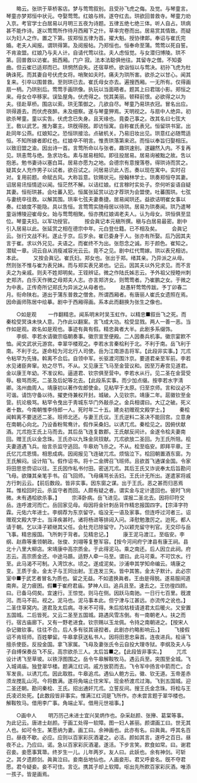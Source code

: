 <!-- { "loadSidebar": true } -->
　　略云。张珙于草桥客店。梦与莺莺叙别。且受孙飞虎之侮。及觉。与琴童言。琴童亦梦郑恒中状元。夺娶莺莺。红娘与辨。遂夺红去。珙欲回普救寺。琴童力劝入京。考官学士白居易以月明三五夜为诗题。五律五绝七绝三体。听人自占。珙病甚不能作诗。遂以莺莺所作待月西厢下之什。草率完卷而出。居易赏其情致。而疑以为妇人之作。置之下第。拔郑恒五律为首。擢大魁。授协律郞。奉诏与崔氏完婚。老夫人闻报。谓珙得第。及阅报帖。乃郑恒也。恒奉命至蒲。莺莺以死自誓。不肯渝盟。红娘乃与夫人计。自请代莺以往。夫人虑恒觉。与女潜归博陵。珙不第。回普救以访崔。抵西厢。门户 寂。法本法聪俱他往。其留寺之僧。不知委曲。但云崔已适郑而已。珙惘然自失。还宿草桥。欲诣恒以与莺决。初孙飞虎为杜确诛死。而其妻自号伏虎女将。哨聚如夫时。痛夫为珙所害。欲杀之以甘心。闻其复来。引卒以围普救。至则珙已去。崔氏母女亦去。遍搜西厢。一无所有。仅得画扇一柄。乃珙别后。莺莺手画珙像。执玩以当面晤者。题其上曰君瑞小影。郑恒之来。母女仓卒移家。误坠屋角。伏虎得之。悦其美丽。顿释前恨。必欲得之以为夫。径赴草桥。围店以索。珙无策御之。几欲自尽。琴童乃易珙衣冠。冒名出应。珙得遁去。而伏虎夜醉。未及细察。遂与琴童狎焉。天明视之。与扇中人绝异。初欲杀琴童。童以实吿。伏虎念已失身。且天缘也。竟委己事之。改其名曰七弦大王。敎以武艺。推为寨主。珙旣得脱。即访恒寓。自称崔氏表兄。恒留珙书室。出赴同年公燕。红娘知之。恐恒珙接洽。点破机关。乃易旧妆出见。珙意红必随莺适恒。不知所嫁者即红也。红娘卒不明言。惟责珙落第来迟。而恒以奉旨归娶相压。以致旧盟之渝。因出诗一首。言莺所命以与张者。趣珙速别。遂翩然入内。不复再见。珙恚莺与绝。急求功名。素与居易相知。即往投居易。居易询被黜之故。吿以抱恙。勉书妻诗以塞白耳。居易亦愿为之地。会德宗有意搜落卷。得珙诗而赏之。疑其女人充作男子以试者。欲召试之。问居易识此人否。奏以现在寓中。实时召对。复用前题。命赋古风。大称旨意。钦赐状元。授翰林学士。珙奏郑恒夺其妻。诏居易讯恒情迹以闻。恒茫然不解。以诘红娘。红言稼时实处子。奈何听妄语自疑其妻。恒衔珙甚。会吐蕃入犯。恒属张延赏以边才荐珙为会盟使。吐蕃围珙。七弦与妻统卒往救。以解其围。珙率七弦夫妻奏捷。居易闻珙还。益欲诘明崔女事以奏。红娘度不能隐。具以吿恒。言莺莺实随母居以待珙。居易为珙奏闻。珙乃遣琴童诣博陵迎崔母女。始与莺莺相聚。恒亦携红娘谒老夫人。认为母女。珙恒俱至显位。琴童夫妇。以军功授官。 
　　按会眞记本元稹所撰。稹与白居易最密。剧中引入居易以此。张延赏之相在德宗中年。元白登仕籍。已不相及矣。 
　　会眞记云。张行文战不利。遂止于京。后岁余。崔已委身于人。张亦有所娶。后乃因其夫言于崔。求以外兄见。夫语之。而崔终不为出。张怨念之诚。形于颜色。崔知之。潜赋一章。词云自从消瘦减容光云云。竟不之见。剧中红代莺嫁。珙以表兄相访。本此。 
　　又按会眞记。崔氏妇。郑女也。张出于郑。绪其亲。乃异派之从母。然则张不惟与崔为表兄妹。而与郑实表兄弟也。记云。因其夫以外兄求见。而不言夫之为亲戚。则夫不姓郑明矣。王铚辨证。微之作陆氏姊志云。予外祖父授睦州刺史郑济。白乐天作微之母郑夫人志。亦言郑济女。则莺莺者。乃崔鹏之女。于微之为中表。正传奇所记郑氏为异派之从母者也。 
　　赵愚轩莺莺传跋。予丁卯春二月。衔命陕右。道出于蒲东普救之僧舍。所谓西厢者。有唐丽人崔氏女遗照在焉。因命画师陈居中绘摹。剧中于西厢得画。系本此而翻换为张生之像也。 

　　○如是观 
　　一作翻精忠。闻系明末时吴玉虹作。以精忠■叙岳飞之死。而秦桧受冥诛未快人意。乃作此以翻案。言飞成大功。桧受显戮。两人一善一恶。当作如是观。故名如是观也。事迹有眞有假。精忠眞者大半。此剧多系缀饰。 
　　李纲、李若水请徽宗临朝奏事。徽宗宣至便殿。二人因奏兵机事。徽宗宴飮不恤。闻文武状元游宫。幸翠华楼观之。李若水言秦桧利于北。不利于南。岳飞利于南。不利于北。遂命桧为河北行人司使。岳为江南游击将军。【此段非实事。】兀朮令粘罕为先锋。斡离不合后。自领中军。长驱渡河围汴京。要道君亲至军前。李若水见诸臣奔窜。劝之尽节。不从。又见康王飞马至金营议和。因至万寿宫见道君。金以康王年幼。不准议和。逼道君、钦宗俱至营中。李若水从行。见二圣在金营受辱。极骂而死。二圣及后妃等北去。【此段系实事。而少加点缀。按李若水字淸卿。洺州曲周人。靖康初以著作佐郎使金。见粘罕于太原。归至京师。言和议必不可谐。请饬守备以待。擢吏侍兼权开封。城破。入见钦宗。靖康二年。扈徽钦至金营。抗论极骂。粘罕令曳出于靑城东华门外敲杀之。金兵相谓曰。大辽之破。死义者十数。今南朝惟李侍郎一人。死时年二十五。建炎初赠观文殿学士。】 
　　秦桧闻斡离不要送还二圣。班师北还。与妻王氏议。王氏逆料二圣决不能回宫。立意身在南朝心向北。乃设香粉鸳鸯计。假作采桑妇。以诱兀朮。秦桧见之。因俯伏献酒。兀朮抱王氏上马而去。其后岳飞连复数郡。王氏献反间计。金遂令桧夫妻南回。赠王氏以金念珠。王氏亦以九珠金凤钗献。兀朮欲放二圣回。为王氏所阻。桧夫妻道遇飞兵。绐言杀监守逃回。牛皋劝飞杀之。不从。桧至临安。即拜平章。王氏忆兀朮恩情。相思成病。因阅报见飞连破兀朮。烦恼泣下。桧回朝置酒东窗。为王氏解闷。设计陷飞。假作诏书。将十二金牌召飞班师。且欲首飞通谋金国。令家将田思忠赍诏以往。王氏因作私书付田。密送兀朮。其后王氏又诈说奉太后旨勘问飞母。欲赚其亲笔手书。召飞回师。飞母痛骂长舌妇。王氏计无所出。遂遣家将戚方行刺云云。【前后数段。皆非实事。因东窗之谋。出于王氏。恶之甚而归恶焉耳。惟桧回时云。杀监守者而回。人颇有疑之者。谓实金与定计遣回也。彼时飞尙微。未有遇桧欲杀事。】 
　　宗泽卧病。岳飞进见。谍报二圣北去。因将印符交岳。连呼渡河而亡。岳回家见母。母因将金针刺岳背作精忠报国四字。【宗泽字符霖。元佑六年进士。李纲荐为东京留守。临没无一语及家事。但连呼过河者三。诏赠观文殿大学士。当泽疾甚时。诸将杨进等排闼入问。泽慰勉激厉之。迨死。都人请于朝。乞以泽子颖继其父任。会杜充已除留守。乃以颖充留守判官。无交印与岳飞事。精忠报国。飞所刺于背者。见精忠记。】 
　　康王泥马渡江。至临安。李纲、赵鼎等重领朝政。张俊、刘翊等复整军容。【按今河间府宁津县有康王祠。县北十八里大柳店。宋靖康中高宗质金。于此得泥马。乘之南还。后人因立此祠。府志云。高宗质金还。中途马踬。适野人牵一马至。谓曰。此马可乘。不可饮水。行至。此马渴不可制。入湾饮水。顷之。遂成泥矣。沙浦申其学知命编云。靖康之变。王质于金。金太子与王同出射。王连发三矢。皆中其筈。金太子默计。此必宗室中■于武艺者冒名为质也。留之无益。不如遣换眞者。王由是得脱。遂易服间道南奔。足力疲困。假■于崔府君庙。梦神人曰。追兵且至。速去之。王彷徨四顾。曰。已备马伺矣。宜速行。王惊觉。则马在侧。因跃马南驰。一日行七百里。旣渡河。而马不前。视之。泥马也。泥马事本此。但宁津与江甚远。亦流传之讹也。】二圣住草窝内。道君及太后病。寻米不可得。朱后拾枯枝请道君太后暖火。又安置五国城。二后皆死。又云二圣至五国城。路遇风雪冻倒。有一南朝老人。扶之而行。宿古庙廊下。又有一野老进食。钦宗赐以玉龙佩。令持之南朝进之。【按宋人杂记徽钦事。往往不合。后人多有驳其诬揑者。此剧亦约略影响云。】 
　　飞接假诏不肯班师。百姓攀留。牛皋拿获送私书人。因将田思忠枭首。连夜进兵。桧诬飞擅杀使臣。反投金国。拿飞家属。飞母及妻张氏令云自投大理寺狱。李纲及夫人与子自缚保奏岳飞不反。高宗欲杀三人。太后旨■之。【此段皆非事实。】 
　　兀朮设计诱飞至草坡。以铁浮图围之。岳令牛皋解鞍牧马。遇云兵至。突围至全城。飞入城谒庙。独登翠华楼。题满江红词。戚方放箭而去。飞令军中扬言中箭而亡。合军发丧。以诱兀朮。因此取胜。牛皋追朮。遇仙人鲍方云。徽、钦无道。玉帝差赤须龙搅乱山河。今将数满。遂将角端止住宋军。现金桥渡朮过海。飞到五国城。迎二圣还朝。勘问秦桧、王氏。招出通奸兀朮。立誓反间。搜王氏金念珠。将桧与王氏凌迟处死。【此数段皆非事实。惟满江红词是飞所作。亦未尝言题于翠华楼也。解鞍牧马。借用李广事。角端止军。借用元世祖事。】 

　　○画中人 
　　明万历己未进士宜兴吴炳作也。杂采赵颜、张攑、葛棠等事。为此记云。唐进士赵颜。于画工处得一软障。图一妇人甚丽。颜谓画工曰。世无其人也。如可令生。某愿纳为妻。画工曰。余神画也。此亦有名。曰眞眞。呼其名百日。昼夜不歇。必应。应则以百家彩灰酒灌之。必活。颜如其言。遂呼之百日。昼夜不止。乃应曰。诺。急以百家彩灰酒灌。遂活。下步言笑。飮食如常。曰。谢君召妾。妾愿事箕箒。终岁生一儿。儿年两岁。友人曰。此妖也。余有神剑。可斩之。其夕遗颜剑。眞眞泣曰。妾南岳地仙也。人画妾形。君又呼妾名。旣不夺君愿。君今疑妾。妾不可住。言讫。携其子却上软障。呕出先所飮百家彩灰酒。唯添一孩子。皆是画焉。 
